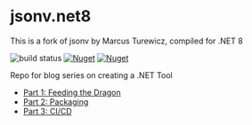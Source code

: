 # jsonv.net8

This is a fork of jsonv by Marcus Turewicz, compiled for .NET 8

![build status](https://github.com/MCM-TimT/jsonv.net8/workflows/CI/CD/badge.svg)
[![Nuget](https://img.shields.io/nuget/v/jsonv)](https://www.nuget.org/packages/jsonv.net8)
[![Nuget](https://img.shields.io/nuget/dt/jsonv)](https://www.nuget.org/packages/jsonv.net8)

Repo for blog series on creating a .NET Tool
- [Part 1: Feeding the Dragon](https://www.marcusturewicz.com/blog/creating-a-dotnet-tool-part-1-feeding-the-dragon)
- [Part 2: Packaging](https://www.marcusturewicz.com/blog/creating-a-dotnet-tool-part-2-packaging)
- [Part 3: CI/CD](https://www.marcusturewicz.com/blog/creating-a-dotnet-tool-part-3-cicd)
